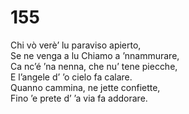 # 155
  
Chi vò verè’ lu paraviso apierto,  
Se ne venga a lu Chiamo a ’nnammurare,  
Ca nc’é ’na nenna, che nu’ tene piecche,  
E l’angele d’ ’o cielo fa calare.  
Quanno cammina, ne jette confiette,  
Fino ’e prete d’ ’a via fa addorare.  

